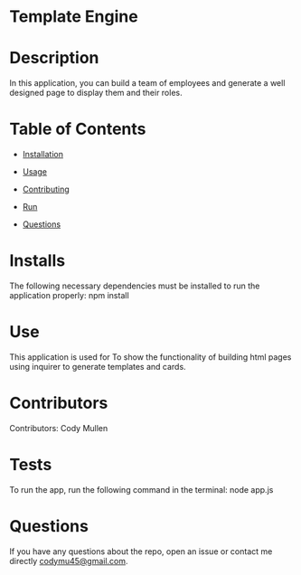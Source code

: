 # Template Engine
  
  # Description
  
  In this application, you can build a team of employees and generate a well designed page to display them and their roles.
  
  # Table of Contents 
  
  * [Installation](#Installs)
  
  * [Usage](#Use)
  
  * [Contributing](#Contributors)
  
  * [Run](#Run)
  
  * [Questions](#questions)
  
  # Installs
  
  The following necessary dependencies must be installed to run the application properly: npm install
  
  # Use
  
  ​This application is used for To show the functionality of building html pages using inquirer to generate templates and cards.
  
  # Contributors
  
  ​Contributors: Cody Mullen
  
  # Tests
  
  To run the app, run the following command in the terminal: node app.js
  
  # Questions
  
  If you have any questions about the repo, open an issue or contact me directly codymu45@gmail.com.
  